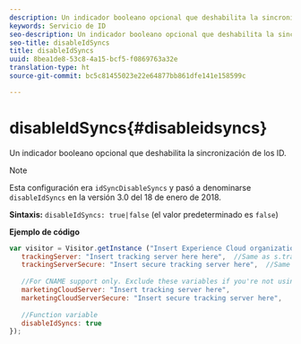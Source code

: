 ```yaml
---
description: Un indicador booleano opcional que deshabilita la sincronización de los ID.
keywords: Servicio de ID
seo-description: Un indicador booleano opcional que deshabilita la sincronización de los ID.
seo-title: disableIdSyncs
title: disableIdSyncs
uuid: 8bea1de8-53c8-4a15-bcf5-f0869763a32e
translation-type: ht
source-git-commit: bc5c81455023e22e64877bb861dfe141e158599c

---
```



# disableIdSyncs{#disableidsyncs}

Un indicador booleano opcional que deshabilita la sincronización de los ID.

>[!NOTE]
>
>Esta configuración era `idSyncDisableSyncs` y pasó a denominarse `disableIdSyncs` en la versión 3.0 del 18 de enero de 2018.

**Sintaxis:** `disableIdSyncs: true|false` (el valor predeterminado es `false`)

**Ejemplo de código**

```js
var visitor = Visitor.getInstance ("Insert Experience Cloud organization ID here",{ 
   trackingServer: "Insert tracking server here here",  //Same as s.trackingServer 
   trackingServerSecure: "Insert secure tracking server here",  //Same as s.trackingServerSecure 
 
   //For CNAME support only. Exclude these variables if you're not using CNAME 
   marketingCloudServer: "Insert tracking server here", 
   marketingCloudServerSecure: "Insert secure tracking server here", 
 
   //Function variable 
   disableIdSyncs: true 
});
```

